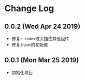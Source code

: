 # Change Log

## 0.0.2 (Wed Apr 24 2019)

-   修复`z-index`过大挡住其他组件
-   修复`input`的初始值

## 0.0.1 (Mon Mar 25 2019)

-   初始化项目
